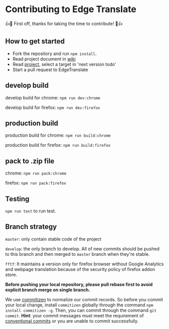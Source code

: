 # Contributing to Edge Translate

:+1::tada: First off, thanks for taking the time to contribute! :tada::+1:

## How to get started

- Fork the repository and run `npm install`.
- Read project document in [wiki](../../wiki/document)
- Read [project](../../projects/2), select a target in 'next version todo'
- Start a pull request to EdgeTranslate

## develop build

develop build for chrome: `npm run dev:chrome`

develop build for firefox: `npm run dev:firefox`

## production build

production build for chrome: `npm run build:chrome`

production build for firefox: `npm run build:firefox`

## pack to .zip file

chrome: `npm run pack:chrome`

firefox: `npm run pack:firefox`

## Testing

`npm run test` to run test.

## Branch strategy

`master`: only contain stable code of the project

`develop`: the only branch to develop. All of new commits should be pushed to this branch and then merged to `master` branch when they're stable.

`fftf`: It maintains a version only for firefox browser without Google Analytics and webpage translation because of the security policy of firefox addon store.

**Before pushing your local repository, please pull rebase first to avoid explicit branch merge on single branch.**

We use [commitizen](https://www.npmjs.com/package/commitizen) to normalize our commit records. So before you commit your local change, install `commitizen` globally through the command `npm install commitizen -g`. Then, you can commit through the command `git commit`. **Hint**: your commit messages must meet the requirement of [conventional commits](https://www.conventionalcommits.org/en/v1.0.0/) or you are unable to commit successfully.

